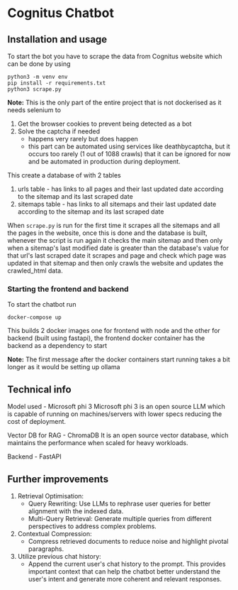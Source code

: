 # Cognitus Chatbot

## Installation and usage

To start the bot you have to scrape the data from Cognitus website which can be done by using

```
python3 -m venv env
pip install -r requirements.txt
python3 scrape.py
```

**Note:** This is the only part of the entire project that is not dockerised as it needs selenium to 
1. Get the browser cookies to prevent being detected as a bot 
2. Solve the captcha if needed 
    - happens very rarely but does happen
    - this part can be automated using services like deathbycaptcha, but it occurs too rarely (1 out of 1088 crawls) that it can be ignored for now and be automated in production during deployment.

This create a database of with 2 tables
1. urls table - has links to all pages and their last updated date according to the sitemap and its last scraped date
2. sitemaps table - has links to all sitemaps and their last updated date according to the sitemap and its last scraped date

When `scrape.py` is run for the first time it scrapes all the sitemaps and all the pages in the website, once this is done and the database is built, whenever the script is run again it checks the main sitemap and then only when a sitemap's last modified date is greater than the database's value for that url's last scraped date it scrapes and page and check which page was updated in that sitemap and then only crawls the website and updates the crawled_html data.

### Starting the frontend and backend 

To start the chatbot run
```
docker-compose up
```

This builds 2 docker images one for frontend with node and the other for backend (built using fastapi), the frontend docker container has the backend as a dependency to start

**Note:** The first message after the docker containers start running takes a bit longer as it would be setting up ollama


## Technical info
Model used - Microsoft phi 3 
Microsoft phi 3 is an open source LLM which is capable of running on machines/servers with lower specs reducing the cost of deployment.

Vector DB for RAG - ChromaDB
It is an open source vector database, which maintains the performance when scaled for heavy workloads.

Backend - FastAPI

## Further improvements

1. Retrieval Optimisation:
    - Query Rewriting: Use LLMs to rephrase user queries for better alignment with the indexed data.
    - Multi-Query Retrieval: Generate multiple queries from different perspectives to address complex problems.
2. Contextual Compression: 
    - Compress retrieved documents to reduce noise and highlight pivotal paragraphs.
3. Utilize previous chat history: 
    - Append the current user's chat history to the prompt. This provides important context that can help the chatbot better understand the user's intent and generate more coherent and relevant responses.




